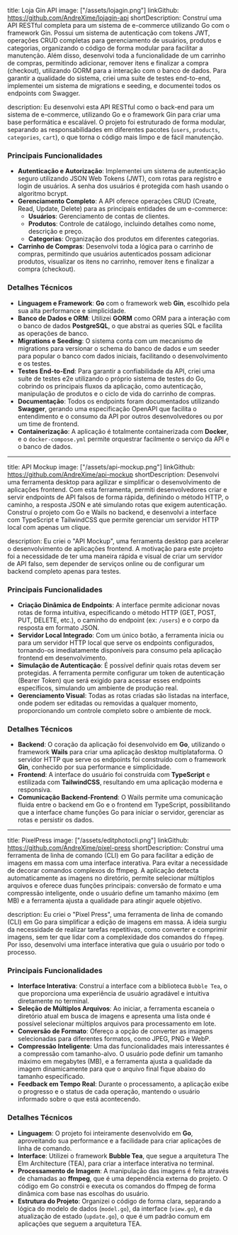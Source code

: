 title: Loja Gin API
image: ["/assets/lojagin.png"]
linkGithub: https://github.com/AndreXime/lojagin-api
shortDescription:
Construí uma API RESTful completa para um sistema de e-commerce utilizando Go com o framework Gin. Possui um sistema de autenticação com tokens JWT, operações CRUD completas para gerenciamento de usuários, produtos e categorias, organizando o código de forma modular para facilitar a manutenção. Além disso, desenvolvi toda a funcionalidade de um carrinho de compras, permitindo adicionar, remover itens e finalizar a compra (checkout), utilizando GORM para a interação com o banco de dados. Para garantir a qualidade do sistema, criei uma suíte de testes end-to-end, implementei um sistema de migrations e seeding, e documentei todos os endpoints com Swagger.

description:
Eu desenvolvi esta API RESTful como o back-end para um sistema de e-commerce, utilizando Go e o framework Gin para criar uma base performática e escalável. O projeto foi estruturado de forma modular, separando as responsabilidades em diferentes pacotes (`users`, `products`, `categories`, `cart`), o que torna o código mais limpo e de fácil manutenção.

### Principais Funcionalidades

-   **Autenticação e Autorização**: Implementei um sistema de autenticação seguro utilizando JSON Web Tokens (JWT), com rotas para registro e login de usuários. A senha dos usuários é protegida com hash usando o algoritmo bcrypt.
-   **Gerenciamento Completo**: A API oferece operações CRUD (Create, Read, Update, Delete) para as principais entidades de um e-commerce:
    -   **Usuários**: Gerenciamento de contas de clientes.
    -   **Produtos**: Controle de catálogo, incluindo detalhes como nome, descrição e preço.
    -   **Categorias**: Organização dos produtos em diferentes categorias.
-   **Carrinho de Compras**: Desenvolvi toda a lógica para o carrinho de compras, permitindo que usuários autenticados possam adicionar produtos, visualizar os itens no carrinho, remover itens e finalizar a compra (checkout).

### Detalhes Técnicos

-   **Linguagem e Framework**: **Go** com o framework web **Gin**, escolhido pela sua alta performance e simplicidade.
-   **Banco de Dados e ORM**: Utilizei **GORM** como ORM para a interação com o banco de dados **PostgreSQL**, o que abstrai as queries SQL e facilita as operações de banco.
-   **Migrations e Seeding**: O sistema conta com um mecanismo de migrations para versionar o schema do banco de dados e um seeder para popular o banco com dados iniciais, facilitando o desenvolvimento e os testes.
-   **Testes End-to-End**: Para garantir a confiabilidade da API, criei uma suíte de testes e2e utilizando o próprio sistema de testes do Go, cobrindo os principais fluxos da aplicação, como autenticação, manipulação de produtos e o ciclo de vida do carrinho de compras.
-   **Documentação**: Todos os endpoints foram documentados utilizando **Swagger**, gerando uma especificação OpenAPI que facilita o entendimento e o consumo da API por outros desenvolvedores ou por um time de frontend.
-   **Containerização**: A aplicação é totalmente containerizada com **Docker**, e o `docker-compose.yml` permite orquestrar facilmente o serviço da API e o banco de dados.

---

title: API Mockup
image: ["/assets/api-mockup.png"]
linkGithub: https://github.com/AndreXime/api-mockup
shortDescription:
Desenvolvi uma ferramenta desktop para agilizar e simplificar o desenvolvimento de aplicações frontend. Com esta ferramenta, permiti desenvolvedores criar e servir endpoints de API falsos de forma rápida, definindo o método HTTP, o caminho, a resposta JSON e até simulando rotas que exigem autenticação. Construí o projeto com Go e Wails no backend, e desenvolvi a interface com TypeScript e TailwindCSS que permite gerenciar um servidor HTTP local com apenas um clique.

description:
Eu criei o "API Mockup", uma ferramenta desktop para acelerar o desenvolvimento de aplicações frontend. A motivação para este projeto foi a necessidade de ter uma maneira rápida e visual de criar um servidor de API falso, sem depender de serviços online ou de configurar um backend completo apenas para testes.

### Principais Funcionalidades

-   **Criação Dinâmica de Endpoints**: A interface permite adicionar novas rotas de forma intuitiva, especificando o método HTTP (GET, POST, PUT, DELETE, etc.), o caminho do endpoint (ex: `/users`) e o corpo da resposta em formato JSON.
-   **Servidor Local Integrado**: Com um único botão, a ferramenta inicia ou para um servidor HTTP local que serve os endpoints configurados, tornando-os imediatamente disponíveis para consumo pela aplicação frontend em desenvolvimento.
-   **Simulação de Autenticação**: É possível definir quais rotas devem ser protegidas. A ferramenta permite configurar um token de autenticação (Bearer Token) que será exigido para acessar esses endpoints específicos, simulando um ambiente de produção real.
-   **Gerenciamento Visual**: Todas as rotas criadas são listadas na interface, onde podem ser editadas ou removidas a qualquer momento, proporcionando um controle completo sobre o ambiente de mock.

### Detalhes Técnicos

-   **Backend**: O coração da aplicação foi desenvolvido em **Go**, utilizando o framework **Wails** para criar uma aplicação desktop multiplataforma. O servidor HTTP que serve os endpoints foi construído com o framework **Gin**, conhecido por sua performance e simplicidade.
-   **Frontend**: A interface do usuário foi construída com **TypeScript** e estilizada com **TailwindCSS**, resultando em uma aplicação moderna e responsiva.
-   **Comunicação Backend-Frontend**: O Wails permite uma comunicação fluida entre o backend em Go e o frontend em TypeScript, possibilitando que a interface chame funções Go para iniciar o servidor, gerenciar as rotas e persistir os dados.

---

title: PixelPress
image: ["/assets/editphotocli.png"]
linkGithub: https://github.com/AndreXime/pixel-press
shortDescription:
Construí uma ferramenta de linha de comando (CLI) em Go para facilitar a edição de imagens em massa com uma interface interativa. Para evitar a necessidade de decorar comandos complexos do ffmpeg. A aplicação detecta automaticamente as imagens no diretório, permite selecionar múltiplos arquivos e oferece duas funções principais: conversão de formato e uma compressão inteligente, onde o usuário define um tamanho máximo (em MB) e a ferramenta ajusta a qualidade para atingir aquele objetivo.

description:
Eu criei o "Pixel Press", uma ferramenta de linha de comando (CLI) em Go para simplificar a edição de imagens em massa. A ideia surgiu da necessidade de realizar tarefas repetitivas, como converter e comprimir imagens, sem ter que lidar com a complexidade dos comandos do `ffmpeg`. Por isso, desenvolvi uma interface interativa que guia o usuário por todo o processo.

### Principais Funcionalidades

-   **Interface Interativa**: Construí a interface com a biblioteca `Bubble Tea`, o que proporciona uma experiência de usuário agradável e intuitiva diretamente no terminal.
-   **Seleção de Múltiplos Arquivos**: Ao iniciar, a ferramenta escaneia o diretório atual em busca de imagens e apresenta uma lista onde é possível selecionar múltiplos arquivos para processamento em lote.
-   **Conversão de Formato**: Ofereço a opção de converter as imagens selecionadas para diferentes formatos, como JPEG, PNG e WebP.
-   **Compressão Inteligente**: Uma das funcionalidades mais interessantes é a compressão com tamanho-alvo. O usuário pode definir um tamanho máximo em megabytes (MB), e a ferramenta ajusta a qualidade da imagem dinamicamente para que o arquivo final fique abaixo do tamanho especificado.
-   **Feedback em Tempo Real**: Durante o processamento, a aplicação exibe o progresso e o status de cada operação, mantendo o usuário informado sobre o que está acontecendo.

### Detalhes Técnicos

-   **Linguagem**: O projeto foi inteiramente desenvolvido em **Go**, aproveitando sua performance e a facilidade para criar aplicações de linha de comando.
-   **Interface**: Utilizei o framework **Bubble Tea**, que segue a arquitetura The Elm Architecture (TEA), para criar a interface interativa no terminal.
-   **Processamento de Imagem**: A manipulação das imagens é feita através de chamadas ao **ffmpeg**, que é uma dependência externa do projeto. O código em Go constrói e executa os comandos do ffmpeg de forma dinâmica com base nas escolhas do usuário.
-   **Estrutura do Projeto**: Organizei o código de forma clara, separando a lógica do modelo de dados (`model.go`), da interface (`view.go`), e da atualização de estado (`update.go`), o que é um padrão comum em aplicações que seguem a arquitetura TEA.
